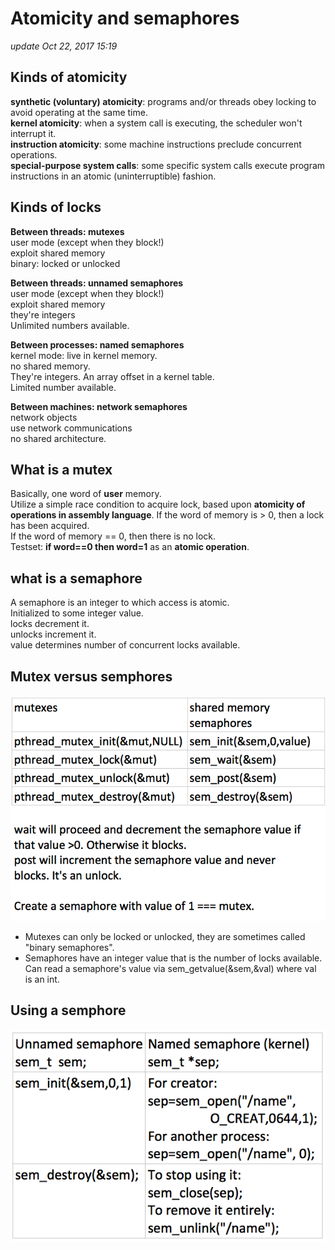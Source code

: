 # Atomicity and semaphores

_update Oct 22, 2017 15:19_

## Kinds of atomicity

**synthetic \(voluntary\) atomicity**: programs and/or threads obey locking to avoid operating at the same time.  
**kernel atomicity**: when a system call is executing, the scheduler won't interrupt it.  
**instruction atomicity**: some machine instructions preclude concurrent operations.  
**special-purpose system calls**: some specific system calls execute program instructions in an atomic \(uninterruptible\) fashion.

## Kinds of locks

**Between threads: mutexes**  
user mode \(except when they block!\)  
exploit shared memory  
binary: locked or unlocked

**Between threads: unnamed semaphores**  
user mode \(except when they block!\)  
exploit shared memory  
they're integers  
Unlimited numbers available.

**Between processes: named semaphores**  
kernel mode: live in kernel memory.  
no shared memory.  
They're integers. An array offset in a kernel table.  
Limited number available.

**Between machines: network semaphores**  
network objects  
use network communications  
no shared architecture.

## What is a mutex

Basically, one word of **user** memory.  
Utilize a simple race condition to acquire lock, based upon **atomicity of operations in assembly language**. If the word of memory is &gt; 0, then a lock has been acquired.  
If the word of memory == 0, then there is no lock.  
Testset: **if word==0 then word=1** as an **atomic operation**.

## what is a semaphore

A semaphore is an integer to which access is atomic.  
Initialized to some integer value.  
locks decrement it.  
unlocks increment it.  
value determines number of concurrent locks available.

## Mutex versus semphores

![](../.gitbook/assets/screen-shot-2017-10-22-at-4.15.51-pm%20%281%29.png)

* Mutexes can only be locked or unlocked, they are sometimes called "binary semaphores".
* Semaphores have an integer value that is the number of locks available. Can read a semaphore's value via sem\_getvalue\(&sem,&val\) where val is an int. 

## Using a semphore

![](../.gitbook/assets/Screen%20Shot%202017-10-22%20at%204.38.38%20PM.png)

